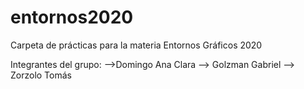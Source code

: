 # entornos2020
Carpeta de prácticas para la materia Entornos Gráficos 2020

Integrantes del grupo:
-->Domingo Ana Clara
--> Golzman Gabriel
--> Zorzolo Tomás

